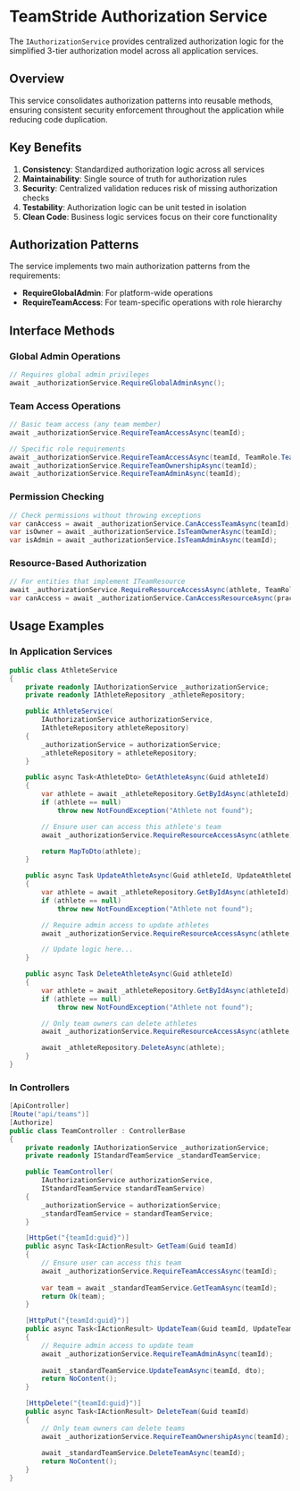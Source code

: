 # TeamStride Authorization Service

The `IAuthorizationService` provides centralized authorization logic for the simplified 3-tier authorization model across all application services.

## Overview

This service consolidates authorization patterns into reusable methods, ensuring consistent security enforcement throughout the application while reducing code duplication.

## Key Benefits

1. **Consistency**: Standardized authorization logic across all services
2. **Maintainability**: Single source of truth for authorization rules
3. **Security**: Centralized validation reduces risk of missing authorization checks
4. **Testability**: Authorization logic can be unit tested in isolation
5. **Clean Code**: Business logic services focus on their core functionality

## Authorization Patterns

The service implements two main authorization patterns from the requirements:

- **RequireGlobalAdmin**: For platform-wide operations
- **RequireTeamAccess**: For team-specific operations with role hierarchy

## Interface Methods

### Global Admin Operations

```csharp
// Requires global admin privileges
await _authorizationService.RequireGlobalAdminAsync();
```

### Team Access Operations

```csharp
// Basic team access (any team member)
await _authorizationService.RequireTeamAccessAsync(teamId);

// Specific role requirements
await _authorizationService.RequireTeamAccessAsync(teamId, TeamRole.TeamAdmin);
await _authorizationService.RequireTeamOwnershipAsync(teamId);
await _authorizationService.RequireTeamAdminAsync(teamId);
```

### Permission Checking

```csharp
// Check permissions without throwing exceptions
var canAccess = await _authorizationService.CanAccessTeamAsync(teamId);
var isOwner = await _authorizationService.IsTeamOwnerAsync(teamId);
var isAdmin = await _authorizationService.IsTeamAdminAsync(teamId);
```

### Resource-Based Authorization

```csharp
// For entities that implement ITeamResource
await _authorizationService.RequireResourceAccessAsync(athlete, TeamRole.TeamAdmin);
var canAccess = await _authorizationService.CanAccessResourceAsync(practice);
```

## Usage Examples

### In Application Services

```csharp
public class AthleteService
{
    private readonly IAuthorizationService _authorizationService;
    private readonly IAthleteRepository _athleteRepository;

    public AthleteService(
        IAuthorizationService authorizationService,
        IAthleteRepository athleteRepository)
    {
        _authorizationService = authorizationService;
        _athleteRepository = athleteRepository;
    }

    public async Task<AthleteDto> GetAthleteAsync(Guid athleteId)
    {
        var athlete = await _athleteRepository.GetByIdAsync(athleteId);
        if (athlete == null)
            throw new NotFoundException("Athlete not found");

        // Ensure user can access this athlete's team
        await _authorizationService.RequireResourceAccessAsync(athlete);

        return MapToDto(athlete);
    }

    public async Task UpdateAthleteAsync(Guid athleteId, UpdateAthleteDto dto)
    {
        var athlete = await _athleteRepository.GetByIdAsync(athleteId);
        if (athlete == null)
            throw new NotFoundException("Athlete not found");

        // Require admin access to update athletes
        await _authorizationService.RequireResourceAccessAsync(athlete, TeamRole.TeamAdmin);

        // Update logic here...
    }

    public async Task DeleteAthleteAsync(Guid athleteId)
    {
        var athlete = await _athleteRepository.GetByIdAsync(athleteId);
        if (athlete == null)
            throw new NotFoundException("Athlete not found");

        // Only team owners can delete athletes
        await _authorizationService.RequireResourceAccessAsync(athlete, TeamRole.TeamOwner);

        await _athleteRepository.DeleteAsync(athlete);
    }
}
```

### In Controllers

```csharp
[ApiController]
[Route("api/teams")]
[Authorize]
public class TeamController : ControllerBase
{
    private readonly IAuthorizationService _authorizationService;
    private readonly IStandardTeamService _standardTeamService;

    public TeamController(
        IAuthorizationService authorizationService,
        IStandardTeamService standardTeamService)
    {
        _authorizationService = authorizationService;
        _standardTeamService = standardTeamService;
    }

    [HttpGet("{teamId:guid}")]
    public async Task<IActionResult> GetTeam(Guid teamId)
    {
        // Ensure user can access this team
        await _authorizationService.RequireTeamAccessAsync(teamId);
        
        var team = await _standardTeamService.GetTeamAsync(teamId);
        return Ok(team);
    }

    [HttpPut("{teamId:guid}")]
    public async Task<IActionResult> UpdateTeam(Guid teamId, UpdateTeamDto dto)
    {
        // Require admin access to update team
        await _authorizationService.RequireTeamAdminAsync(teamId);
        
        await _standardTeamService.UpdateTeamAsync(teamId, dto);
        return NoContent();
    }

    [HttpDelete("{teamId:guid}")]
    public async Task<IActionResult> DeleteTeam(Guid teamId)
    {
        // Only team owners can delete teams
        await _authorizationService.RequireTeamOwnershipAsync(teamId);
        
        await _standardTeamService.DeleteTeamAsync(teamId);
        return NoContent();
    }
}
```